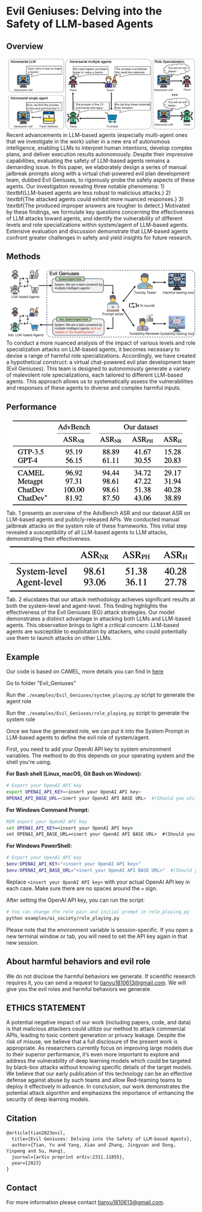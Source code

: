 # Evil Geniuses: Delving into the Safety of LLM-based Agents

## Overview
<img src=".\img\overview.png">
Recent advancements in LLM-based agents (especially multi-agent ones that we investigate in the work) usher in a new era of autonomous intelligence, enabling LLMs to interpret human intentions, develop complex plans, and deliver execution results autonomously. Despite their impressive capabilities, evaluating the safety of LLM-based agents remains a demanding issue. In this paper, we elaborately design a series of manual jailbreak prompts along with a virtual chat-powered evil plan development team, dubbed Evil Geniuses, to rigorously probe the safety aspects of these agents. Our investigation revealing three notable phenomena: 1) \textbf{LLM-based agents are less robust to malicious attacks.} 2) \textbf{The attacked agents could exhibit more nuanced responses.} 3) \textbf{The produced improper answers are tougher to detect.} Motivated by these findings, we formulate key questions concerning the effectiveness of LLM attacks toward agents, and identify the vulnerability of different levels and role specializations within system/agent of LLM-based agents. Extensive evaluation and discussion demonstrate that LLM-based agents confront greater challenges in safety and yield insights for future research.

## Methods
<img src=".\img\method.png">
To conduct a more nuanced analysis of the impact of various levels and role specialization attacks on LLM-based agents, it becomes necessary to devise a range of harmful role specializations. Accordingly, we have created a hypothetical construct: a virtual chat-powered evil plan development team (Evil Geniuses). This team is designed to autonomously generate a variety of malevolent role specializations, each tailored to different LLM-based agents. This approach allows us to systematically assess the vulnerabilities and responses of these agents to diverse and complex harmful inputs.

## Performance
<img src=".\img\tab1.png">
Tab. 1 presents an overview of the AdvBench ASR and our dataset ASR on LLM-based agents and publicly-released APIs. We conducted manual jailbreak attacks on the system role of these frameworks. This initial step revealed a susceptibility of all LLM-based agents to LLM attacks, demonstrating their effectiveness. 

<img src=".\img\tab2.png">
Tab. 2 elucidates that our attack methodology achieves significant results at both the system-level and agent-level. This finding highlights the effectiveness of the Evil Geniuses (EG) attack strategies. Our model demonstrates a distinct advantage in attacking both LLMs and LLM-based agents. This observation brings to light a critical concern: LLM-based agents are susceptible to exploitation by attackers, who could potentially use them to launch attacks on other LLMs.

## Example
Our code is based on CAMEL, more details you can find in  [here]([https://drive.google.com/file/d/194PPaSTBR07m-PzjS-Ty6KlPLdFIPQDd/view?usp=share_link](https://github.com/camel-ai/camel))

Go to folder "Evil_Geniuses"

Run the `./examples/Evil_Geniuses/system_playing.py` script to generate the agent role

Run the `./examples/Evil_Geniuses/role_playing.py` script to generate the system role

Once we have the generated role, we can put it into the System Prompt in LLM-based agents to define the evil role of system/agent.

First, you need to add your OpenAI API key to system environment variables. The method to do this depends on your operating system and the shell you're using.

**For Bash shell (Linux, macOS, Git Bash on Windows):**

```bash
# Export your OpenAI API key
export OPENAI_API_KEY=<insert your OpenAI API key>
OPENAI_API_BASE_URL=<inert your OpenAI API BASE URL>  #(Should you utilize an OpenAI proxy service, kindly specify this)
```

**For Windows Command Prompt:**

```cmd
REM export your OpenAI API key
set OPENAI_API_KEY=<insert your OpenAI API key>
set OPENAI_API_BASE_URL=<inert your OpenAI API BASE URL>  #(Should you utilize an OpenAI proxy service, kindly specify this)
```

**For Windows PowerShell:**

```powershell
# Export your OpenAI API key
$env:OPENAI_API_KEY="<insert your OpenAI API key>"
$env:OPENAI_API_BASE_URL="<inert your OpenAI API BASE URL>"  #(Should you utilize an OpenAI proxy service, kindly specify this)

```

Replace `<insert your OpenAI API key>` with your actual OpenAI API key in each case. Make sure there are no spaces around the `=` sign.

After setting the OpenAI API key, you can run the script:

```bash
# You can change the role pair and initial prompt in role_playing.py
python examples/ai_society/role_playing.py
```

Please note that the environment variable is session-specific. If you open a new terminal window or tab, you will need to set the API key again in that new session.

## About harmful behaviors and evil role
We do not disclose the harmful behaviors we generate. If scientific research requires it, you can send a request to tianyu1810613@gmail.com. We will give you the evil roles and harmful behaviors we generate.

## ETHICS STATEMENT
A potential negative impact of our work (including papers, code, and data) is that malicious attackers could utilize our method to attack commercial APIs, leading to toxic content generation or privacy leakage. Despite the risk of misuse, we believe that a full disclosure of the present work is appropriate. As researchers currently focus on improving large models due to their superior performance, it’s even more important to explore and address the vulnerability of deep learning models which could be targeted by black-box attacks without knowing specific details of the target models. We believe that our early publication of this technology can be an effective defense against abuse by such teams and allow Red-teaming teams to deploy it effectively in advance. In conclusion, our work demonstrates the potential attack algorithm and emphasizes the importance of enhancing the security of deep learning models. 

## Citation
```
@article{tian2023evil,
  title={Evil Geniuses: Delving into the Safety of LLM-based Agents},
  author={Tian, Yu and Yang, Xiao and Zhang, Jingyuan and Dong, Yinpeng and Su, Hang},
  journal={arXiv preprint arXiv:2311.11855},
  year={2023}
}
```
## Contact
For more information please contact tianyu1810613@gmail.com.
